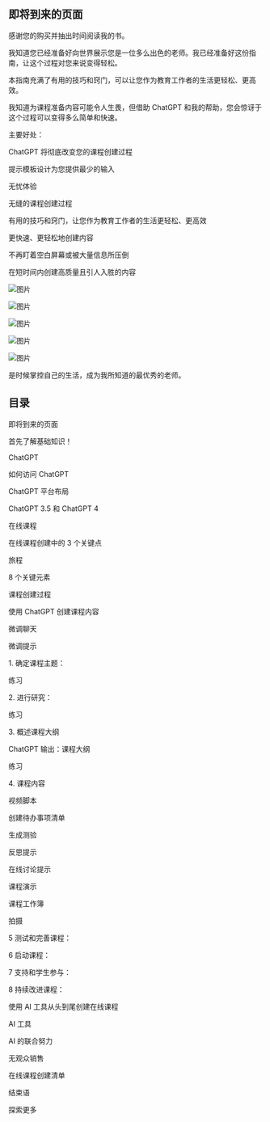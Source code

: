## 即将到来的页面

感谢您的购买并抽出时间阅读我的书。

我知道您已经准备好向世界展示您是一位多么出色的老师。我已经准备好这份指南，让这个过程对您来说变得轻松。

本指南充满了有用的技巧和窍门，可以让您作为教育工作者的生活更轻松、更高效。

我知道为课程准备内容可能令人生畏，但借助 ChatGPT 和我的帮助，您会惊讶于这个过程可以变得多么简单和快速。

主要好处：

ChatGPT 将彻底改变您的课程创建过程

提示模板设计为您提供最少的输入

无忧体验

无缝的课程创建过程

有用的技巧和窍门，让您作为教育工作者的生活更轻松、更高效

更快速、更轻松地创建内容

不再盯着空白屏幕或被大量信息所压倒

在短时间内创建高质量且引人入胜的内容

![图片](img/image-7AHGKIR7.png)

![图片](img/image-GWHGPPDO.png)

![图片](img/image-THUT2ZQ5.png)

![图片](img/image-4YRULOPT.png)

![图片](img/image-Z0GT3V2N.png)

是时候掌控自己的生活，成为我所知道的最优秀的老师。

## 目录

即将到来的页面

首先了解基础知识！

ChatGPT

如何访问 ChatGPT

ChatGPT 平台布局

ChatGPT 3.5 和 ChatGPT 4

在线课程

在线课程创建中的 3 个关键点

旅程

8 个关键元素

课程创建过程

使用 ChatGPT 创建课程内容

微调聊天

微调提示

1. 确定课程主题：

练习

2. 进行研究：

练习

3. 概述课程大纲

ChatGPT 输出：课程大纲

练习

4. 课程内容

视频脚本

创建待办事项清单

生成测验

反思提示

在线讨论提示

课程演示

课程工作簿

拍摄

5 测试和完善课程：

6 启动课程：

7 支持和学生参与：

8 持续改进课程：

使用 AI 工具从头到尾创建在线课程

AI 工具

AI 的联合努力

无观众销售

在线课程创建清单

结束语

探索更多
